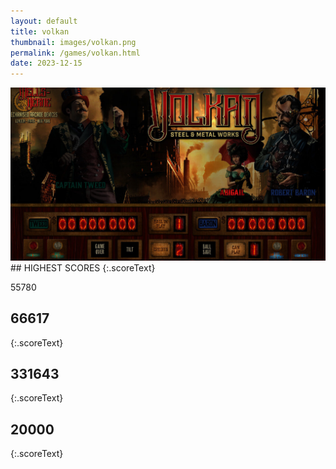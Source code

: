 ```yaml
---
layout: default
title: volkan
thumbnail: images/volkan.png
permalink: /games/volkan.html
date: 2023-12-15
---
```


<img src="../images/volkan.png" class="gameThumbnail img-fluid mx-auto align-middle">
## HIGHEST SCORES
{:.scoreText}

55780

## 66617
{:.scoreText}


## 331643
{:.scoreText}


## 20000
{:.scoreText}


